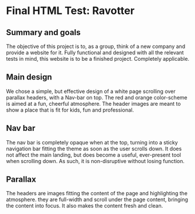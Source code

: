 # Final HTML Test: Ravotter

## Summary and goals
The objective of this project is to, as a group, think of a new company and provide a website for it. Fully functional and designed with all the relevant tests in mind, this website is to be a finished project. Completely applicable.

## Main design
We chose a simple, but effective design of a white page scrolling over parallax headers, with a Nav-bar on top. The red and orange color-scheme is aimed at a fun, cheerful atmosphere. The header images are meant to show a place that is fit for kids, fun and professional. 

## Nav bar
The nav bar is completely opaque when at the top, turning into a sticky navigation bar fitting the theme as soon as the user scrolls down. It does not affect the main landing, but does become a useful, ever-present tool when scrolling down. As such, it is non-disruptive without losing function.

## Parallax
The headers are images fitting the content of the page and highlighting the atmosphere. they are full-width and scroll under the page content, bringing the content into focus. It also makes the content fresh and clean.

